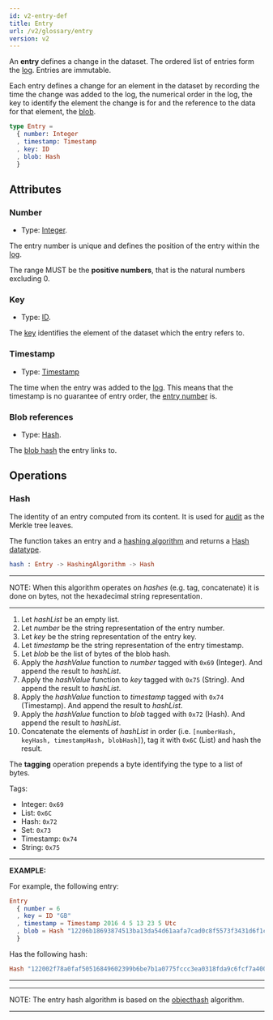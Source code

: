 ```yaml
---
id: v2-entry-def
title: Entry
url: /v2/glossary/entry
version: v2
---
```


An **entry** defines a change in the dataset. The ordered list of entries form
the [log](/v2/glossary/log). Entries are immutable.

Each entry defines a change for an element in the dataset by recording the
time the change was added to the log, the numerical order in the log, the
key to identify the element the change is for and the reference to the data
for that element, the [blob](/v2/glossary/blob).

```elm
type Entry =
  { number: Integer
  , timestamp: Timestamp
  , key: ID
  , blob: Hash
  }
```

## Attributes

### Number

* Type: [Integer](/v2/datatypes/integer).

The entry number is unique and defines the position of the entry within the
[log](/v2/glossary/log).

The range MUST be the **positive numbers**, that is the natural numbers
excluding 0.

### Key

* Type: [ID](/key-def#id-type).

The [key](/v2/glossary/key) identifies the element of the dataset which the
entry refers to.

### Timestamp

* Type: [Timestamp](/v2/datatypes/timestamp)

The time when the entry was added to the [log](/v2/glossary/log). This means
that the timestamp is no guarantee of entry order, the [entry
number](#entry-number) is.


### Blob references

* Type: [Hash](/v2/datatypes/hash).

The [blob hash](/v2/glossary/blob#hash) the entry links to.


## Operations

### Hash

The identity of an entry computed from its content. It is used for
[audit](/v2/data-model/audit) as the Merkle tree leaves.

The function takes an entry and a [hashing
algorithm](/v2/glossary/hashing-algorithm) and returns a [Hash
datatype](/v2/datatypes/hash).

```elm
hash : Entry -> HashingAlgorithm -> Hash
```

***
NOTE: When this algorithm operates on _hashes_ (e.g. tag, concatenate) it is
done on bytes, not the hexadecimal string representation.
***

1. Let _hashList_ be an empty list.
2. Let _number_ be the string representation of the entry number.
3. Let _key_ be the string representation of the entry key.
4. Let _timestamp_ be the string representation of the entry timestamp.
5. Let _blob_ be the list of bytes of the blob hash.
6. Apply the _hashValue_ function to _number_ tagged with `0x69` (Integer). And
   append the result to _hashList_.
7. Apply the _hashValue_ function to _key_ tagged with `0x75` (String). And
   append the result to _hashList_.
8. Apply the _hashValue_ function to _timestamp_ tagged with `0x74` (Timestamp). And
   append the result to _hashList_.
9. Apply the _hashValue_ function to _blob_ tagged with `0x72` (Hash). And
   append the result to _hashList_.
10. Concatenate the elements of _hashList_ in order (i.e. `[numberHash,
    keyHash, timestampHash, blobHash]`), tag it with `0x6C` (List) and hash the
    result.

The **tagging** operation prepends a byte identifying the type to a list of
bytes.

Tags:

* Integer: `0x69`
* List: `0x6C`
* Hash: `0x72`
* Set: `0x73`
* Timestamp: `0x74`
* String: `0x75`

***
**EXAMPLE:**

For example, the following entry:

```elm
Entry
  { number = 6
  , key = ID "GB"
  , timestamp = Timestamp 2016 4 5 13 23 5 Utc
  , blob = Hash "12206b18693874513ba13da54d61aafa7cad0c8f5573f3431d6f1c04b07ddb27d6bb"
  }
```

Has the following hash:

```elm
Hash "122002f78a0faf50516849602399b6be7b1a0775fccc3ea0318fda9c6fcf7a4000cb"
```
***

***
NOTE: The entry hash algorithm is based on the
[objecthash](https://github.com/benlaurie/objecthash) algorithm.
***
